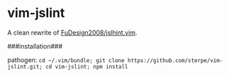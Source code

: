 vim-jslint
==========

A clean rewrite of [FuDesign2008/jslhint.vim](https://github.com/FuDesign2008/jslhint.vim).

###installation###

pathogen: `cd ~/.vim/bundle; git clone https://github.com/sterpe/vim-jslint.git; cd vim-jslint; npm install`
